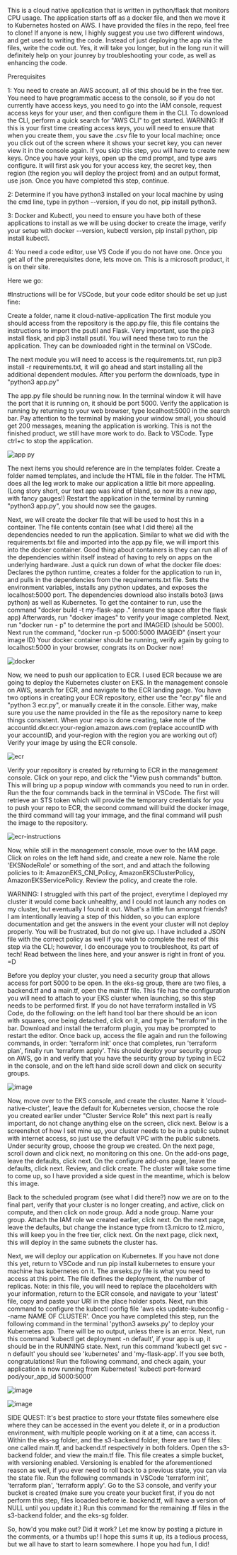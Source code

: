 This is a cloud native application that is written in python/flask that monitors CPU usage. The application starts off as a docker file, and then we move it to Kubernetes hosted on AWS. I have provided the files in the repo, feel free to clone! If anyone is new, I highly suggest you use two different windows, and get used to writing the code. Instead of just deploying the app via the files, write the code out. Yes, it will take you longer, but in the long run it will definitely help on your jounrey by troubleshooting your code, as well as enhancing the code.

Prerequisites

1: You need to create an AWS account, all of this should be in the free tier. You need to have programmatic access to the console, so if you do not currently have access keys, you need to go into the IAM console, request access keys for your user, and then configure them in the CLI. To download the CLI, perform a quick search for "AWS CLI" to get started. WARNING: If this is your first time creating access keys, you will need to ensure that when you create them, you save the .csv file to your local machine; once you click out of the screen where it shows your secret key, you can never view it in the console again. If you skip this step, you will have to create new keys. Once you have your keys, open up the cmd prompt, and type aws configure. It will first ask you for your access key, the secret key, then region (the region you will deploy the project from) and an output format, use json. Once you have completed this step, continue.

2: Determine if you have python3 installed on your local machine by using the cmd line, type in python --version, if you do not, pip install python3.

3: Docker and Kubectl, you need to ensure you have both of these applications to install as we will be using docker to create the image, verify your setup with docker --version, kubectl version, pip install python, pip install kubectl.

4: You need a code editor, use VS Code if you do not have one.  Once you get all of the prerequisites done, lets move on. This is a microsoft product, it is on their site.

Here we go:

#Instructions will be for VSCode, but your code editor should be set up just fine:

Create a folder, name it cloud-native-application
The first module you should access from the repository is the app.py file, this file contains the instructions to import the psutil and Flask. Very important, use the pip3 install flask, and pip3 install psutil. You will need these two to run the application. They can be downloaded right in the terminal on VSCode. 

The next module you will need to access is the requirements.txt, run pip3 install -r requirements.txt, it will go ahead and start installing all the additional dependent modules. After you perform the downloads, type in "python3 app.py"

The app.py file should be running now. In the terminal window it will have the port that it is running on, it should be port 5000. Verify the application is running by returning to your web browser, type localhost:5000 in the search bar. Pay attention to the terminal by making your window small, you should get 200 messages, meaning the application is working. This is not the finished product, we still have more work to do. Back to VSCode. Type ctrl+c to stop the application.

![app py](https://github.com/dcolanderjr/Cloud-Native-Application/assets/131455625/7bc9a793-a442-42a6-a4ad-065ab152db48)

The next items you should reference are in the templates folder. Create a folder named templates, and include the HTML file in the folder. The HTML does all the leg work to make our application a little bit more appealing. (Long story short, our text app was kind of bland, so now its a new app, with fancy gauges!) Restart the application in the terminal by running "python3 app.py", you should now see the gauges.

Next, we will create the docker file that will be used to host this in a container. The file contents contain (see what I did there) all the dependencies needed to run the application. Similar to what we did with the requirements.txt file and imported into the app.py file, we will import this into the docker container. Good thing about containers is they can run all of the dependencies within itself instead of having to rely on apps on the underlying hardware. Just a quick run down of what the docker file does: Declares the python runtime, creates a folder for the application to run in, and pulls in the dependencies from the requirements.txt file. Sets the environment variables, installs any python updates, and exposes the localhost:5000 port. The dependencies download also installs boto3 (aws python) as well as Kubernetes. To get the container to run, use the command "docker build -t my-flask-app ." (ensure the space after the flask app) Afterwards, run "docker images" to verify your image completed. Next, run "docker run - p" to determine the port and IMAGEID (should be 5000). Next run the command, "docker run -p 5000:5000 IMAGEID" (insert your image ID) Your docker container should be running, verify again by going to localhost:5000 in your browser, congrats its on Docker now!

![docker](https://github.com/dcolanderjr/Cloud-Native-Application/assets/131455625/c74c6d04-31d2-4b4e-ae9e-95c874a93392)

Now, we need to push our application to ECR. I used ECR because we are going to deploy the Kubernetes cluster on EKS. In the management console on AWS, search for ECR, and navigate to the ECR landing page. You have two options in creating your ECR repository, either use the "ecr.py" file and "python 3 ecr.py", or manually create it in the console. Either way, make sure you use the name provided in the file as the repository name to keep things consistent. When your repo is done creating, take note of the accountid.dkr.ecr.your-region.amazon.aws.com (replace accountID with your accountID, and your-region with the region you are working out of) Verify your image by using the ECR console.

![ecr](https://github.com/dcolanderjr/Cloud-Native-Application/assets/131455625/782f10c4-8717-4cbb-8fa9-4c7082f8baac)

Verify your repository is created by returning to ECR in the management console. Click on your repo, and click the "View push commands" button. This will bring up a popup window with commands you need to run in order. Run the the four commands back in the terminal in VSCode. The first will retrieve an STS token which will provide the temporary credentials for you to push your repo to ECR, the second command will build the docker image, the third command will tag your immage, and the final command will push the image to the repository.

![ecr-instructions](https://github.com/dcolanderjr/Cloud-Native-Application/assets/131455625/ba38b773-6fb3-401d-b6ed-eaca1b1223ca)

Now, while still in the management console, move over to the IAM page. Click on roles on the left hand side, and create a new role. Name the role 'EKSNodeRole' or something of the sort, and and attach the following policies to it:   AmazonEKS_CNI_Policy, AmazonEKSClusterPolicy, AmazonEKSServicePolicy. Review the policy, and create the role. 

WARNING: I struggled with this part of the project, everytime I deployed my cluster it would come back unhealthy, and I could not launch any nodes on my cluster, but eventually I found it out. What's a little fun amongst friends? I am intentionally leaving a step of this hidden, so you can explore documentation and get the answers in the event your cluster will not deploy properly. You will be frustrated, but do not give up. I have included a JSON file with the correct policy as well if you wish to complete the rest of this step via the CLI; however, I do encourage you to troubleshoot, its part of tech! Read between the lines here, and your answer is right in front of you. =D

Before you deploy your cluster, you need a security group that allows access for port 5000 to be open. In the eks-sg group, there are two files, a backend.tf and a main.tf, open the main.tf file. This file has the configuration you will need to attach to your EKS cluster when launching, so this step needs to be performed first. If you do not have terraform installed in VS Code, do the following: on the left hand tool bar there should be an icon with squares, one being detached, click on it, and type in "terraform" in the bar. Download and install the terraform plugin, you may be prompted to restart the editor. Once back up, access the file again and run the following commands, in order: 'terraform init' once that completes, run 'terraform plan', finally run 'terraform apply'. This should deploy your security group on AWS, go in and verify that you have the security group by typing in EC2 in the console, and on the left hand side scroll down and click on security groups.


![image](https://github.com/dcolanderjr/Cloud-Native-Application/assets/131455625/7db446c6-329d-4e36-be57-58140ae9720b)

Now, move over to the EKS console, and create the cluster. Name it 'cloud-native-cluster', leave the default for Kubernetes version, choose the role you created earlier under "Cluster Service Role" this next part is really important, do not change anything else on the screen, click next. Below is a screenshot of how I set mine up, your cluster needs to be in a public subnet with internet access, so just use the default VPC with the public subnets. Under security group, choose the group we created. On the next page, scroll down and click next, no monitoring on this one. On the add-ons page, leave the defaults, click next. On the configure add-ons page, leave the defaults, click next. Review, and click create. The cluster will take some time to come up, so I have provided a side quest in the meantime, which is below this image.

Back to the scheduled program (see what I did there?) now we are on to the final part, verify that your cluster is no longer creating, and active, click on compute, and then click on node group. Add a node group. Name your group. Attach the IAM role we created earlier, click next. On the next page, leave the defaults, but change the instance type from t3.micro to t2.micro, this will keep you in the free tier, click next. On the next page, click next, this will deploy in the same subnets the cluster has.

Next, we will deploy our application on Kubernetes. If you have not done this yet, return to VSCode and run pip install kubernetes to ensure your machine has kubernetes on it. The awseks.py file is what you need to access at this point. The file defines the deployment, the number of replicas. Note: in this file, you will need to replace the placeholders with your information, return to the ECR console, and navigate to your 'latest' file, copy and paste your URI in the place holder spots. Next, run this command to configure the kubectl config file 'aws eks update-kubeconfig --name NAME OF CLUSTER'. Once you have completed this step, run the following command in the terminal 'python3 awseks.py' to deploy your Kubernetes app. There will be no output, unless there is an error. Next, run this command 'kubectl get deployment -n default', if your app is up, it should be in the RUNNING state. Next, run this command 'kubectl get svc -n default' you should see 'kubernetes' and 'my-flask-app'. If you see both, congratulations! Run the following command, and check again, your application is now running from Kubernetes! 'kubectl port-forward pod/your_app_id 5000:5000'    

![image](https://github.com/dcolanderjr/Cloud-Native-Application/assets/131455625/b586b6f7-a8ed-4f34-9241-c07ebbc69e14)

![image](https://github.com/dcolanderjr/Cloud-Native-Application/assets/131455625/f8681335-3b6d-46a4-beb9-f0725ca3764d)


SIDE QUEST: It's best practice to store your tfstate files somewhere else where they can be accessed in the event you delete it, or in a production environment, with multiple people working on it at a time, can access it. Within the eks-sg folder, and the s3-backend folder, there are two tf files: one called main.tf, and backend.tf respectively in both folders. Open the s3-backend folder, and view the main.tf file. This file creates a simple bucket, with versioning enabled. Versioning is enabled for the aforementioned reason as well, if you ever need to roll back to a previous state, you can via the state file. Run the following commands in VSCode 'terraform init', 'terraform plan', 'terraform apply'. Go to the S3 console, and verify your bucket is created (make sure you create your bucket first, if you do not perform this step, files looaded before ie. backend.tf, will have a version of NULL until you update it.) Run this command for the remaining .tf files in the s3-backend folder, and the eks-sg folder.

So, how'd you make out? Did it work? Let me know by posting a picture in the comments, or a thumbs up! I hope this sums it up, its a tedious process, but we all have to start to learn somewhere. I hope you had fun, I did!


